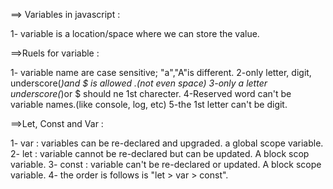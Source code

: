 ==> Variables in javascript :

1- variable is a location/space where we can store the value.


==>Ruels for variable :

1- variable name are case sensitive; "a","A"is different.
2-only letter, digit, underscore(_)and $ is allowed .(not even space)
3-only a letter underscore(_)or $ should ne 1st charecter.
4-Reserved word can't be variable names.(like console, log, etc)
5-the 1st letter can't be digit.


==>Let, Const and Var :

1- var : variables can be re-declared and upgraded. a global scope variable.
2- let : variable cannot be re-declared but can be updated. A block scop variable.
3- const : variable can't be re-declared or updated. A block scope variable.
4- the order is follows is "let > var > const".